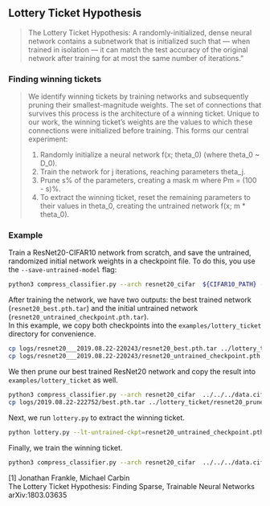 ## Lottery Ticket Hypothesis

>The Lottery Ticket Hypothesis: A randomly-initialized, dense neural network contains a subnetwork that is initialized
such that — when trained in isolation — it can match the test accuracy of the original network after training for at
most the same number of iterations."

### Finding winning tickets
> We identify winning tickets by training networks and subsequently pruning
their smallest-magnitude weights. The set of connections that survives this process is the architecture
of a winning ticket. Unique to our work, the winning ticket’s weights are the values to which these
connections were initialized before training. This forms our central experiment:
>1. Randomly initialize a neural network f(x; theta_0) (where theta_0 ~ D_0).
>2. Train the network for j iterations, reaching parameters theta_j.
>3. Prune s% of the parameters, creating a mask m where Pm = (100 - s)%.
>4. To extract the winning ticket, reset the remaining parameters to their values in theta_0, creating
the untrained network f(x; m * theta_0).

### Example
Train a ResNet20-CIFAR10 network from scratch, and save the untrained, randomized initial network weights in a checkpoint file.
To do this, you use the `--save-untrained-model` flag: <br>
```bash
python3 compress_classifier.py --arch resnet20_cifar  ${CIFAR10_PATH} -p=50 --epochs=110 --compress=../ssl/resnet20_cifar_baseline_training.yaml --vs=0 --gpus=0 -j=4 --lr=0.4 --name=resnet20 --save-untrained-model
``` 

After training the network, we have two outputs: the best trained network (`resnet20_best.pth.tar`) and the initial untrained network (`resnet20_untrained_checkpoint.pth.tar`).<br>
In this example, we copy both checkpoints into the `examples/lottery_ticket` directory for convenience.

```bash
cp logs/resnet20___2019.08.22-220243/resnet20_best.pth.tar ../lottery_ticket/
cp logs/resnet20___2019.08.22-220243/resnet20_untrained_checkpoint.pth.tar ../lottery_ticket/
```

We then prune our best trained ResNet20 network and copy the result into `examples/lottery_ticket` as well.
```bash
python3 compress_classifier.py --arch resnet20_cifar  ../../../data.cifar10 -p=50 --lr=0.3 --epochs=180 --compress=../agp-pruning/resnet20_filters.schedule_agp_4.yaml  --resume-from=../lottery_ticket/resnet20_best.pth.tar --vs=0 --reset-optimizer --gpus=0
cp logs/2019.08.22-222752/best.pth.tar ../lottery_ticket/resnet20_pruned.pth.tar
```

Next, we run ```lottery.py``` to extract the winning ticket.
```bash
python lottery.py --lt-untrained-ckpt=resnet20_untrained_checkpoint.pth.tar --lt-pruned-ckpt=resnet20_pruned.pth.tar
```

Finally, we train the winning ticket.
```bash
python3 compress_classifier.py --arch resnet20_cifar  ../../../data.cifar10 -p=50 --lr=0.1 --epochs=180  --resume-from=../lottery_ticket/resnet20_untrained_checkpoint.pth.tar_lottery_checkpoint.pth.tar --vs=0 --reset-optimizer --gpus=0 --compress=../ssl/resnet20_cifar_baseline_training.yaml
```


[1] Jonathan Frankle, Michael Carbin<br>
    The Lottery Ticket Hypothesis: Finding Sparse, Trainable Neural Networks<br>
    arXiv:1803.03635